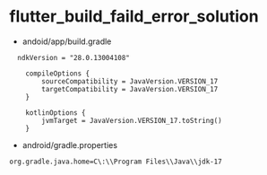 # flutter_build_faild_error_solution

- andoid/app/build.gradle
``` 
  ndkVersion = "28.0.13004108"

    compileOptions {
        sourceCompatibility = JavaVersion.VERSION_17
        targetCompatibility = JavaVersion.VERSION_17
    }

    kotlinOptions {
        jvmTarget = JavaVersion.VERSION_17.toString()
    }
```

- android/gradle.properties
```
org.gradle.java.home=C\:\\Program Files\\Java\\jdk-17
```
